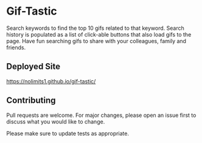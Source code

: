# Gif-Tastic

Search keywords to find the top 10 gifs related to that keyword. Search history is populated as a list of click-able buttons that also load gifs to the page.
Have fun searching gifs to share with your colleagues, family and friends.

## Deployed Site

https://nolimits1.github.io/gif-tastic/


## Contributing
Pull requests are welcome. For major changes, please open an issue first to discuss what you would like to change.

Please make sure to update tests as appropriate.
